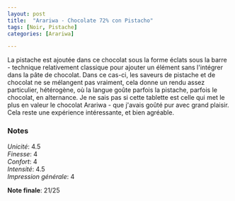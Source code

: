 ```yaml
---
layout: post
title:  "Arariwa - Chocolate 72% con Pistacho"
tags: [Noir, Pistache] 
categories: [Arariwa]

---
```


La pistache est ajoutée dans ce chocolat sous la forme éclats sous la barre - technique relativement classique pour ajouter un élément sans l'intégrer dans la pâte de chocolat. Dans ce cas-ci, les saveurs de pistache et de chocolat ne se mélangent pas vraiment, cela donne un rendu assez particulier, hétérogène, où la langue goûte parfois la pistache, parfois le chocolat, en alternance.
Je ne sais pas si cette tablette est celle qui met le plus en valeur le chocolat Arariwa - que j'avais goûté pur avec grand plaisir. Cela reste une expérience intéressante, et bien agréable.


### Notes

_Unicité_: 4.5  
_Finesse_: 4  
_Confort_: 4  
_Intensité_: 4.5  
_Impression générale_: 4  

**Note finale**: 21/25